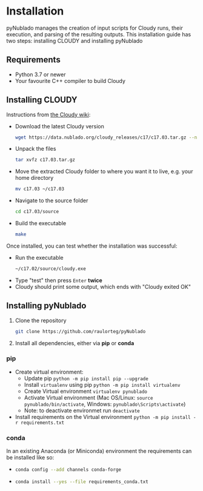 # Installation
pyNublado manages the creation of input scripts for Cloudy runs, their execution, and parsing of the resulting outputs. This installation guide has two steps: installing CLOUDY and installing pyNublado

## Requirements
 * Python 3.7 or newer
 * Your favourite C++ compiler to build Cloudy


## Installing CLOUDY
Instructions from [the Cloudy wiki](https://gitlab.nublado.org/cloudy/cloudy/-/wikis/DownloadLinks):

* Download the latest Cloudy version 
  ```bash
  wget https://data.nublado.org/cloudy_releases/c17/c17.03.tar.gz --no-check-certificate
  ```
* Unpack the files 
  ```bash
  tar xvfz c17.03.tar.gz
  ```
* Move the extracted Cloudy folder to where you want it to live, e.g. your home directory 
  ```bash
  mv c17.03 ~/c17.03
  ```
* Navigate to the source folder 
  ```bash 
  cd c17.03/source
  ```
* Build the executable 
  ```bash
  make
  ```
  
Once installed, you can test whether the installation was successful:
* Run the executable 
  ```bash 
  ~/c17.02/source/cloudy.exe
  ```
* Type "test" then press ```Enter``` **twice**
* Cloudy should print some output, which ends with "Cloudy exited OK"


## Installing pyNublado

1. Clone the repository
   ```bash 
   git clone https://github.com/raulorteg/pyNublado
   ```

2. Install all dependencies, either via **pip** or **conda**

### pip
* Create virtual environment:
    * Update pip ``` python -m pip install pip --upgrade ```
    * Install ``` virtualenv ``` using pip ``` python -m pip install virtualenv ```
    * Create Virtual environment ``` virtualenv pynublado ```
    * Activate Virtual environment (Mac OS/Linux: ``` source pynublado/bin/activate ```, Windows: ``` pynublado\Scripts\activate ```)
    * Note: to deactivate environmet run ``` deactivate ```
* Install requirements on the Virtual environment ``` python -m pip install -r requirements.txt ```

### conda
In an existing Anaconda (or Miniconda) environment the requirements can be installed like so:
* ```bash
  conda config --add channels conda-forge
  ```
* ```bash
  conda install --yes --file requirements_conda.txt
  ```